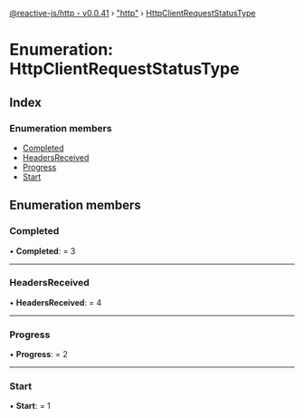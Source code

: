 [@reactive-js/http - v0.0.41](../README.md) › ["http"](../modules/_http_.md) › [HttpClientRequestStatusType](_http_.httpclientrequeststatustype.md)

# Enumeration: HttpClientRequestStatusType

## Index

### Enumeration members

* [Completed](_http_.httpclientrequeststatustype.md#completed)
* [HeadersReceived](_http_.httpclientrequeststatustype.md#headersreceived)
* [Progress](_http_.httpclientrequeststatustype.md#progress)
* [Start](_http_.httpclientrequeststatustype.md#start)

## Enumeration members

###  Completed

• **Completed**: = 3

___

###  HeadersReceived

• **HeadersReceived**: = 4

___

###  Progress

• **Progress**: = 2

___

###  Start

• **Start**: = 1
